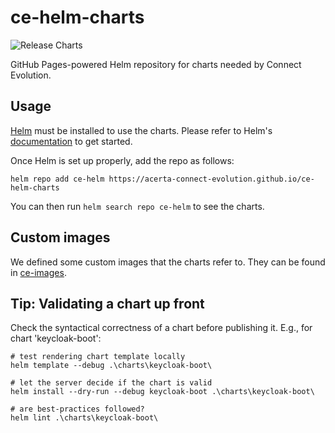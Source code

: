 # ce-helm-charts

![Release Charts](https://github.com/Acerta-Connect-Evolution/ce-helm-charts/workflows/Release%20Charts/badge.svg?branch=main)

GitHub Pages-powered Helm repository for charts needed by Connect Evolution.

## Usage

[Helm](https://helm.sh) must be installed to use the charts.
Please refer to Helm's [documentation](https://helm.sh/docs/) to get started.

Once Helm is set up properly, add the repo as follows:
```console
helm repo add ce-helm https://acerta-connect-evolution.github.io/ce-helm-charts
```

You can then run `helm search repo ce-helm` to see the charts.

## Custom images

We defined some custom images that the charts refer to. They can be found in [ce-images](https://github.com/Acerta-Connect-Evolution/ce-images).

## Tip: Validating a chart up front

Check the syntactical correctness of a chart before publishing it. E.g., for chart 'keycloak-boot':

```console
# test rendering chart template locally
helm template --debug .\charts\keycloak-boot\

# let the server decide if the chart is valid
helm install --dry-run --debug keycloak-boot .\charts\keycloak-boot\

# are best-practices followed?
helm lint .\charts\keycloak-boot\
```
